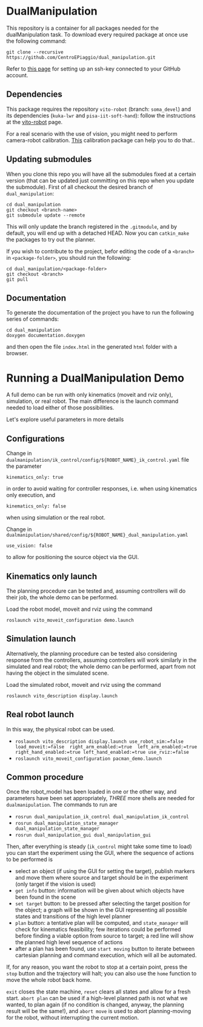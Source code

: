 DualManipulation
================

This repository is a container for all packages needed for the dualManipulation task. To download every required package at once use the following command:

`git clone --recursive https://github.com/CentroEPiaggio/dual_manipulation.git`

Refer to [this page](https://help.github.com/articles/adding-a-new-ssh-key-to-your-github-account/) for setting up an ssh-key connected to your GitHub account.

Dependencies
------------
This package requires the repository `vito-robot` (branch: `soma_devel`) and its dependencies (`kuka-lwr` and `pisa-iit-soft-hand`): follow the instructions at the [vito-robot](https://github.com/CentroEPiaggio/vito-robot.git) page.

For a real scenario with the use of vision, you might need to perform camera-robot calibration. [This](https://github.com/CentroEPiaggio/calibration.git) calibration package can help you to do that..

Updating submodules
-------------------
When you clone this repo you will have all the submodules fixed at a certain version (that can be updated just committing on this repo when you update the submodule). First of all checkout the desired branch of `dual_manipulation`:

```
cd dual_manipulation
git checkout <branch-name>
git submodule update --remote
```

This will only update the branch registered in the `.gitmodule`, and by default, you will end up with a detached HEAD. Now you can `catkin_make` the packages to try out the planner.

If you wish to contribute to the project, befor editing the code of a `<branch>` in `<package-folder>`, you should run the following:

```
cd dual_manipulation/<package-folder>
git checkout <branch>
git pull
```

Documentation
-------------
To generate the documentation of the project you have to run the following series of commands:

```
cd dual_manipulation
doxygen documentation.doxygen
```

and then open the file `index.html` in the generated `html` folder with a browser.

Running a DualManipulation Demo
===============================
A full demo can be run with only kinematics (moveit and rviz only), simulation, or real robot. The main difference is the launch command needed to load either of those possibilities.

Let's explore useful parameters in more details

Configurations
--------------
Change in `dualmanipulation/ik_control/config/${ROBOT_NAME}_ik_control.yaml` file the parameter

`kinematics_only: true`

in order to avoid waiting for controller responses, i.e. when using kinematics only execution, and

`kinematics_only: false`

when using simulation or the real robot.

Change in `dualmanipulation/shared/config/${ROBOT_NAME}_dual_manipulation.yaml`

`use_vision: false`

to allow for positioning the source object via the GUI.

Kinematics only launch
----------------------
The planning procedure can be tested and, assuming controllers will do their job, the whole demo can be performed.

Load the robot model, moveit and rviz using the command

`roslaunch vito_moveit_configuration demo.launch`

Simulation launch
-----------------
Alternatively, the planning procedure can be tested also considering response from the controllers, assuming controllers will work similarly in the simulated and real robot; the whole demo can be performed, apart from not having the object in the simulated scene.

Load the simulated robot, moveit and rviz using the command

`roslaunch vito_description display.launch`

Real robot launch
-----------------
In this way, the physical robot can be used. 

- `roslaunch vito_description display.launch use_robot_sim:=false  load_moveit:=false  right_arm_enabled:=true  left_arm_enabled:=true right_hand_enabled:=true left_hand_enabled:=true use_rviz:=false`
- `roslaunch vito_moveit_configuration pacman_demo.launch` 


Common procedure
----------------
Once the robot_model has been loaded in one or the other way, and parameters have been set appropriately, *THREE* more shells are needed for `dualmanipulation`. The commands to run are

- `rosrun dual_manipulation_ik_control dual_manipulation_ik_control`
- `rosrun dual_manipulation_state_manager dual_manipulation_state_manager`
- `rosrun dual_manipulation_gui dual_manipulation_gui`

Then, after everything is steady (`ik_control` might take some time to load) you can start the experiment using the GUI, where the sequence of actions to be performed is

- select an object (if using the GUI for setting the target), publish markers and move them where source and target should be in the experiment (only target if the vision is used)
- `get info` button: information will be given about which objects have been found in the scene
- `set target` button: to be pressed after selecting the target position for the object; a graph will be shown in the GUI representing all possible states and transitions of the high level planner
- `plan` button: a tentative plan will be computed, and `state_manager` will check for kinematics feasibility; few iterations could be performed before finding a viable option from source to target; a red line will show the planned high level sequence of actions
- after a plan has been found, use `start moving` button to iterate between cartesian planning and command execution, which will all be automated.

If, for any reason, you want the robot to stop at a certain point, press the `stop` button and the trajectory will halt; you can also use the `home` function to move the whole robot back home.

`exit` closes the state machine, `reset` clears all states and allow for a fresh start. `abort plan` can be used if a high-level planned path is not what we wanted, to plan again (if no condition is changed, anyway, the planning result will be the same!), and `abort move` is used to abort planning-moving for the robot, without interrupting the current motion.
